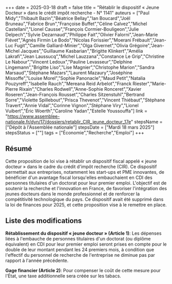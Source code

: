 +++
date = 2025-03-18
draft = false
title = "Rétablir le dispositif « Jeune Docteur » dans le crédit impôt recherche - N° 1141"
auteurs = ["Paul Midy","Thibault Bazin","Béatrice Bellay","Ian Boucard","Joël Bruneau","Fabrice Brun","Françoise Buffet","Céline Calvez","Michel Castellani","Lionel Causse","François Cormier-Bouligeon","Julie Delpech","Sylvie Dezarnaud","Philippe Fait","Olivier Falorni","Jean-Marie Fiévet","Agnès Firmin Le Bodo","Nicolas Forissier","Moerani Frébault","Jean-Luc Fugit","Camille Galliard-Minier","Olga Givernet","Olivia Grégoire","Jean-Michel Jacques","Guillaume Kasbarian","Brigitte Klinkert","Amélia Lakrafi","Jean Laussucq","Michel Lauzzana","Constance Le Grip","Christine Le Nabour","Vincent Ledoux","Pauline Levasseur","Delphine Lingemann","Brigitte Liso","Lise Magnier","Christophe Marion","Sandra Marsaud","Stéphane Mazars","Laurent Mazaury","Joséphine Missoffe","Louise Morel","Sophie Panonacle","Maud Petit","Natalia Pouzyreff","Isabelle Rauch","Mereana Reid Arbelot","Franck Riester","Marie-Pierre Rixain","Charles Rodwell","Anne-Sophie Ronceret","Xavier Roseren","Jean-François Rousset","Charles Sitzenstuhl","Bertrand Sorre","Violette Spillebout","Prisca Thevenot","Vincent Thiébaut","Stéphane Travert","Annie Vidal","Corinne Vignon","Stéphane Viry","Lionel Vuibert","Éric Woerth","Caroline Yadan","Estelle Youssouffa"]
link = "https://www.assemblee-nationale.fr/dyn/17/dossiers/retablir_CIR_jeune_docteur_17e"
stepsName = ["Dépôt à l'Assemblée nationale"]
stepsDate = ["Mardi 18 mars 2025"]
stepsStatus = [""]
tags = ["Économie","Recherche","Emploi"]
+++

## Résumé

Cette proposition de loi vise à rétablir un dispositif fiscal appelé « jeune docteur » dans le cadre du crédit d'impôt recherche (CIR). Ce dispositif permettait aux entreprises, notamment les start-ups et PME innovantes, de bénéficier d'un avantage fiscal lorsqu'elles embauchaient en CDI des personnes titulaires d'un doctorat pour leur premier emploi. L'objectif est de soutenir la recherche et l'innovation en France, de favoriser l'intégration des jeunes docteurs dans le monde professionnel et de renforcer la compétitivité technologique du pays. Ce dispositif avait été supprimé dans la loi de finances pour 2025, et cette proposition vise à le remettre en place.

## Liste des modifications

**Rétablissement du dispositif « jeune docteur » (Article 1)**: Les dépenses liées à l'embauche de personnes titulaires d'un doctorat (ou diplôme équivalent) en CDI pour leur premier emploi seront prises en compte pour le double de leur montant pendant les 24 premiers mois, à condition que l'effectif du personnel de recherche de l'entreprise ne diminue pas par rapport à l'année précédente.

**Gage financier (Article 2)**: Pour compenser le coût de cette mesure pour l'État, une taxe additionnelle sera créée sur les tabacs.
